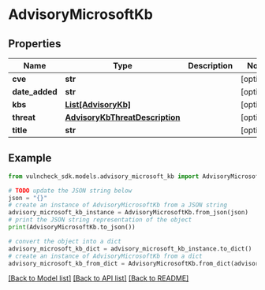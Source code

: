 # AdvisoryMicrosoftKb


## Properties

Name | Type | Description | Notes
------------ | ------------- | ------------- | -------------
**cve** | **str** |  | [optional] 
**date_added** | **str** |  | [optional] 
**kbs** | [**List[AdvisoryKb]**](AdvisoryKb.md) |  | [optional] 
**threat** | [**AdvisoryKbThreatDescription**](AdvisoryKbThreatDescription.md) |  | [optional] 
**title** | **str** |  | [optional] 

## Example

```python
from vulncheck_sdk.models.advisory_microsoft_kb import AdvisoryMicrosoftKb

# TODO update the JSON string below
json = "{}"
# create an instance of AdvisoryMicrosoftKb from a JSON string
advisory_microsoft_kb_instance = AdvisoryMicrosoftKb.from_json(json)
# print the JSON string representation of the object
print(AdvisoryMicrosoftKb.to_json())

# convert the object into a dict
advisory_microsoft_kb_dict = advisory_microsoft_kb_instance.to_dict()
# create an instance of AdvisoryMicrosoftKb from a dict
advisory_microsoft_kb_from_dict = AdvisoryMicrosoftKb.from_dict(advisory_microsoft_kb_dict)
```
[[Back to Model list]](../README.md#documentation-for-models) [[Back to API list]](../README.md#documentation-for-api-endpoints) [[Back to README]](../README.md)



